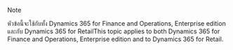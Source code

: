 > [!NOTE]
> <span data-ttu-id="d3bd6-101">หัวข้อนี้จะใช้กับทั้ง Dynamics 365 for Finance and Operations, Enterprise edition และกับ Dynamics 365 for Retail</span><span class="sxs-lookup"><span data-stu-id="d3bd6-101">This topic applies to both Dynamics 365 for Finance and Operations, Enterprise edition and to Dynamics 365 for Retail.</span></span> 